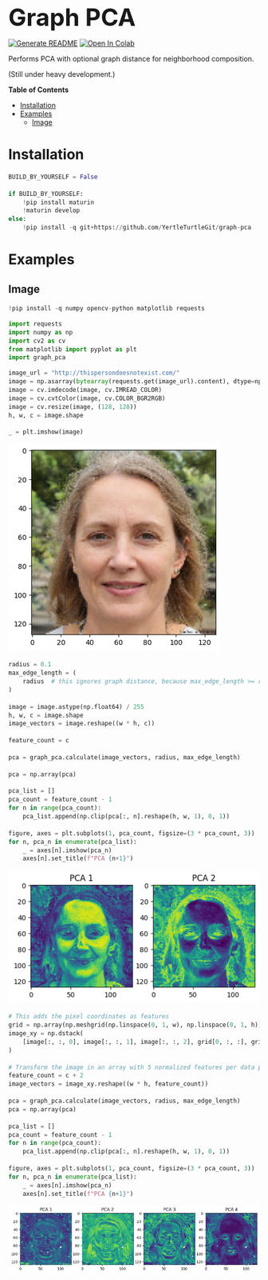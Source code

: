 <font size="7">**Graph PCA**</font>

[![Generate README](https://github.com/YertleTurtleGit/graph-pca/actions/workflows/readme.yml/badge.svg)](https://github.com/YertleTurtleGit/graph-pca/actions/workflows/readme.yml)
<a target="_blank" href="https://colab.research.google.com/github/YertleTurtleGit/graph-pca/blob/main/README.ipynb">
<img src="https://colab.research.google.com/assets/colab-badge.svg" alt="Open In Colab"/>
</a>

Performs PCA with optional graph distance for neighborhood composition.

(Still under heavy development.)

<!-- START doctoc generated TOC please keep comment here to allow auto update -->
<!-- DON'T EDIT THIS SECTION, INSTEAD RE-RUN doctoc TO UPDATE -->
**Table of Contents**

- [Installation](#installation)
- [Examples](#examples)
  - [Image](#image)

<!-- END doctoc generated TOC please keep comment here to allow auto update -->


# Installation


```python
BUILD_BY_YOURSELF = False

if BUILD_BY_YOURSELF:
    !pip install maturin
    !maturin develop
else:
    !pip install -q git+https://github.com/YertleTurtleGit/graph-pca
```

# Examples

## Image


```python
!pip install -q numpy opencv-python matplotlib requests
```


```python
import requests
import numpy as np
import cv2 as cv
from matplotlib import pyplot as plt
import graph_pca
```


```python
image_url = "http://thispersondoesnotexist.com/"
image = np.asarray(bytearray(requests.get(image_url).content), dtype=np.uint8)
image = cv.imdecode(image, cv.IMREAD_COLOR)
image = cv.cvtColor(image, cv.COLOR_BGR2RGB)
image = cv.resize(image, (128, 128))
h, w, c = image.shape

_ = plt.imshow(image)
```


    
![png](README_files/README_7_0.png)
    



```python
radius = 0.1
max_edge_length = (
    radius  # this ignores graph distance, because max_edge_length >= radius
)

image = image.astype(np.float64) / 255
h, w, c = image.shape
image_vectors = image.reshape((w * h, c))

feature_count = c

pca = graph_pca.calculate(image_vectors, radius, max_edge_length)

pca = np.array(pca)

pca_list = []
pca_count = feature_count - 1
for n in range(pca_count):
    pca_list.append(np.clip(pca[:, n].reshape(h, w, 1), 0, 1))

figure, axes = plt.subplots(1, pca_count, figsize=(3 * pca_count, 3))
for n, pca_n in enumerate(pca_list):
    _ = axes[n].imshow(pca_n)
    axes[n].set_title(f"PCA {n+1}")
```


    
![png](README_files/README_8_0.png)
    



```python
# This adds the pixel coordinates as features
grid = np.array(np.meshgrid(np.linspace(0, 1, w), np.linspace(0, 1, h)))
image_xy = np.dstack(
    [image[:, :, 0], image[:, :, 1], image[:, :, 2], grid[0, :, :], grid[1, :, :]]
)

# Transform the image in an array with 5 normalized features per data point: RGB+XY
feature_count = c + 2
image_vectors = image_xy.reshape((w * h, feature_count))

pca = graph_pca.calculate(image_vectors, radius, max_edge_length)
pca = np.array(pca)

pca_list = []
pca_count = feature_count - 1
for n in range(pca_count):
    pca_list.append(np.clip(pca[:, n].reshape(h, w, 1), 0, 1))

figure, axes = plt.subplots(1, pca_count, figsize=(3 * pca_count, 3))
for n, pca_n in enumerate(pca_list):
    _ = axes[n].imshow(pca_n)
    axes[n].set_title(f"PCA {n+1}")
```


    
![png](README_files/README_9_0.png)
    

